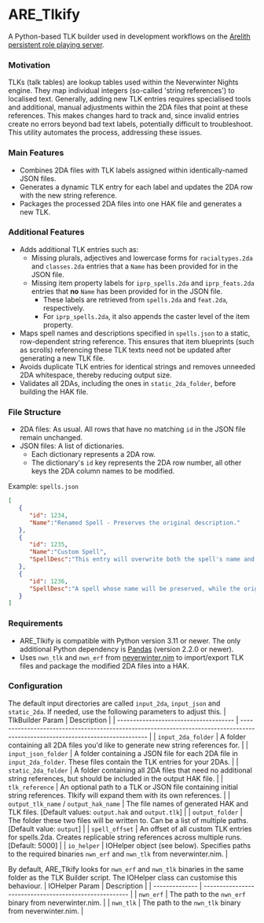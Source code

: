 # ARE_Tlkify
A Python-based TLK builder used in development workflows on the [Arelith persistent role playing server](https://nwnarelith.com).

### Motivation
TLKs (talk tables) are lookup tables used within the Neverwinter Nights engine. They map individual integers (so-called 'string references') to localised text. Generally, adding new TLK entries requires specialised tools and additional, manual adjustments within the 2DA files that point at these references. This makes changes hard to track and, since invalid entries create no errors beyond bad text labels, potentially difficult to troubleshoot. This utility automates the process, addressing these issues.

### Main Features
- Combines 2DA files with TLK labels assigned within identically-named JSON files.
- Generates a dynamic TLK entry for each label and updates the 2DA row with the new string reference.
- Packages the processed 2DA files into one HAK file and generates a new TLK.

### Additional Features
- Adds additional TLK entries such as:
  - Missing plurals, adjectives and lowercase forms for `racialtypes.2da` and `classes.2da` entries that a `Name` has been provided for in the JSON file.
  - Missing item property labels for `iprp_spells.2da` and `iprp_feats.2da` entries that **no** `Name` has been provided for in the JSON file.
    - These labels are retrieved from `spells.2da` and `feat.2da`, respectively.
    - For `iprp_spells.2da`, it also appends the caster level of the item property.
- Maps spell names and descriptions specified in `spells.json` to a static, row-dependent string reference. This ensures that item blueprints (such as scrolls) referencing these TLK texts need not be updated after generating a new TLK file.
- Avoids duplicate TLK entries for identical strings and removes unneeded 2DA whitespace, thereby reducing output size.
- Validates all 2DAs, including the ones in `static_2da_folder`, before building the HAK file.

### File Structure
- 2DA files: As usual. All rows that have no matching `id` in the JSON file remain unchanged.
- JSON files: A list of dictionaries.
  - Each dictionary represents a 2DA row.
  - The dictionary's `id` key represents the 2DA row number, all other keys the 2DA column names to be modified.

Example: `spells.json`
```json
[
   {
      "id": 1234,
      "Name":"Renamed Spell - Preserves the original description." 
   },
   {
      "id": 1235,
      "Name":"Custom Spell",
      "SpellDesc":"This entry will overwrite both the spell's name and description."
   },
   {
      "id": 1236,
      "SpellDesc":"A spell whose name will be preserved, while the original description gets replaced with this text."
   }
]
```

### Requirements
- ARE_Tlkify is compatible with Python version 3.11 or newer. The only additional Python dependency is [Pandas](https://pandas.pydata.org) (version 2.2.0 or newer).
- Uses `nwn_tlk` and `nwn_erf` from [neverwinter.nim](https://github.com/niv/neverwinter.nim) to import/export TLK files and package the modified 2DA files into a HAK.

### Configuration
The default input directories are called `input_2da`, `input_json` and `static_2da`. If needed, use the following parameters to adjust this.
| TlkBuilder Param                      | Description                                                                                                                    |
| ------------------------------------- | ------------------------------------------------------------------------------------------------------------------------------ |
| `input_2da_folder`                    | A folder containing all 2DA files you'd like to generate new string references for.                                            |
| `input_json_folder`                   | A folder containing a JSON file for each 2DA file in `input_2da_folder`. These files contain the TLK entries for your 2DAs.    |
| `static_2da_folder`                   | A folder containing all 2DA files that need no additional string references, but should be included in the output HAK file.    |
| `tlk_reference`                       | An optional path to a TLK or JSON file containing initial string references. Tlkify will expand them with its own references.  |
| `output_tlk_name` / `output_hak_name` | The file names of generated HAK and TLK files. [Default values: `output.hak` and `output.tlk`]                                 |
| `output_folder`                       | The folder these two files will be written to. Can be a list of multiple paths. [Default value: `output`]                      |
| `spell_offset`                        | An offset of all custom TLK entries for spells.2da. Creates replicable string references across multiple runs. [Default: 5000] |
| `io_helper`                           | IOHelper object (see below). Specifies paths to the required binaries `nwn_erf` and `nwn_tlk` from neverwinter.nim.            |

By default, ARE_Tlkify looks for `nwn_erf` and `nwn_tlk` binaries in the same folder as the TLK Builder script. The IOHelper class can customise this behaviour.
| IOHelper Param | Description                                            |
| -------------- | ------------------------------------------------------ |
| `nwn_erf`      | The path to the `nwn_erf` binary from neverwinter.nim. |
| `nwn_tlk`      | The path to the `nwn_tlk` binary from neverwinter.nim. |
